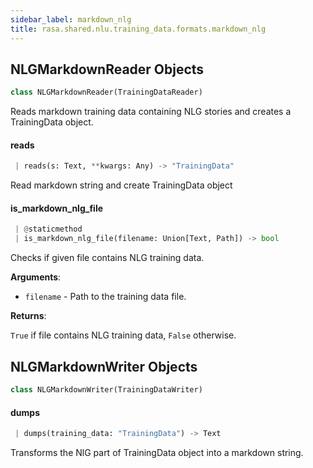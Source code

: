 ```yaml
---
sidebar_label: markdown_nlg
title: rasa.shared.nlu.training_data.formats.markdown_nlg
---
```


## NLGMarkdownReader Objects

```python
class NLGMarkdownReader(TrainingDataReader)
```

Reads markdown training data containing NLG stories and creates a TrainingData object.

#### reads

```python
 | reads(s: Text, **kwargs: Any) -> "TrainingData"
```

Read markdown string and create TrainingData object

#### is\_markdown\_nlg\_file

```python
 | @staticmethod
 | is_markdown_nlg_file(filename: Union[Text, Path]) -> bool
```

Checks if given file contains NLG training data.

**Arguments**:

- `filename` - Path to the training data file.
  

**Returns**:

  `True` if file contains NLG training data, `False` otherwise.

## NLGMarkdownWriter Objects

```python
class NLGMarkdownWriter(TrainingDataWriter)
```

#### dumps

```python
 | dumps(training_data: "TrainingData") -> Text
```

Transforms the NlG part of TrainingData object into a markdown string.

